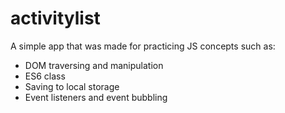 # activitylist

A simple app that was made for practicing JS concepts such as:

- DOM traversing and manipulation
- ES6 class
- Saving to local storage
- Event listeners and event bubbling
